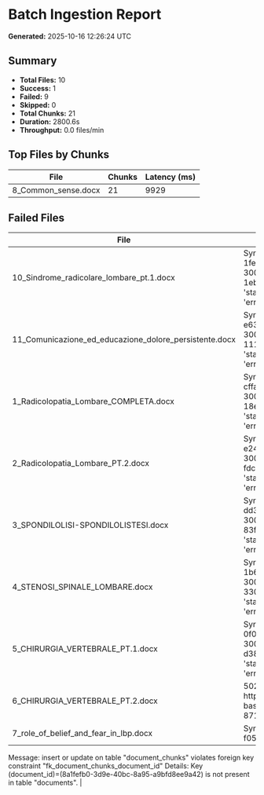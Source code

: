 # Batch Ingestion Report

**Generated:** 2025-10-16 12:26:24 UTC

## Summary

- **Total Files:** 10
- **Success:** 1
- **Failed:** 9
- **Skipped:** 0
- **Total Chunks:** 21
- **Duration:** 2800.6s
- **Throughput:** 0.0 files/min

## Top Files by Chunks

| File | Chunks | Latency (ms) |
|------|--------|-------------|
| 8_Common_sense.docx | 21 | 9929 |

## Failed Files

| File | Error |
|------|-------|
| 10_Sindrome_radicolare_lombare_pt.1.docx | Sync job 855865fd-1eba-46de-a7ef-1feddd9ca597 did not complete within 300s (last payload: {'job_id': '855865fd-1eba-46de-a7ef-1feddd9ca597', 'status': 'PENDING', 'inserted': None, 'error': None}) |
| 11_Comunicazione_ed_educazione_dolore_persistente.docx | Sync job 8274de4a-1111-4a00-9036-e63f614711ea did not complete within 300s (last payload: {'job_id': '8274de4a-1111-4a00-9036-e63f614711ea', 'status': 'PENDING', 'inserted': None, 'error': None}) |
| 1_Radicolopatia_Lombare_COMPLETA.docx | Sync job 39f00714-18e6-4922-828d-cffaa594868e did not complete within 300s (last payload: {'job_id': '39f00714-18e6-4922-828d-cffaa594868e', 'status': 'PENDING', 'inserted': None, 'error': None}) |
| 2_Radicolopatia_Lombare_PT.2.docx | Sync job 53f221b7-fdcc-4484-8b7f-e246afbc6dda did not complete within 300s (last payload: {'job_id': '53f221b7-fdcc-4484-8b7f-e246afbc6dda', 'status': 'PENDING', 'inserted': None, 'error': None}) |
| 3_SPONDILOLISI-SPONDILOLISTESI.docx | Sync job a7ee9a40-83f5-4262-a5ac-dd3e64db2cde did not complete within 300s (last payload: {'job_id': 'a7ee9a40-83f5-4262-a5ac-dd3e64db2cde', 'status': 'PENDING', 'inserted': None, 'error': None}) |
| 4_STENOSI_SPINALE_LOMBARE.docx | Sync job 35c35828-330b-4a82-83cb-1b6babb3e2d6 did not complete within 300s (last payload: {'job_id': '35c35828-330b-4a82-83cb-1b6babb3e2d6', 'status': 'PENDING', 'inserted': None, 'error': None}) |
| 5_CHIRURGIA_VERTEBRALE_PT.1.docx | Sync job e71c09a9-d385-4a6c-844c-0f02966512da did not complete within 300s (last payload: {'job_id': 'e71c09a9-d385-4a6c-844c-0f02966512da', 'status': 'PENDING', 'inserted': None, 'error': None}) |
| 6_CHIRURGIA_VERTEBRALE_PT.2.docx | 502 Server Error: Bad Gateway for url: http://localhost/api/v1/admin/knowledge-base/sync-jobs/0a5ed0de-0f4f-4d50-8718-2da73898dffc |
| 7_role_of_belief_and_fear_in_lbp.docx | Sync job 4bbf7e12-098a-4eab-acb5-f050f0b7a546 failed: Error 23503:
Message: insert or update on table "document_chunks" violates foreign key constraint "fk_document_chunks_document_id"
Details: Key (document_id)=(8a1fefb0-3d9e-40bc-8a95-a9bfd8ee9a42) is not present in table "documents". |

